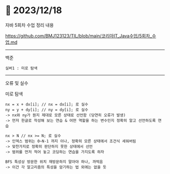# 📅 2023/12/18

자바 5회차 수업 정리 내용

https://github.com/BMJ123123/TIL/blob/main/코리아IT_Java수업/5회차_수업.md

---------------------------------------------------------
백준

    실버1 : 미로 탐색

-----------------------------
오류 및 실수

미로 탐색

    nx = x + dx[i]; // nx = dx[i]; 로 실수
    ny = y + dy[i]; // ny = dy[i]; 로 실수
    -> nx와 ny가 뭔지 제대로 모른 상태로 선언함 (당연히 오류가 발생)
    -> 먼저 한글로 작성해 보는 연습 & 어떤 역할을 하는 변수인지 정확히 알고 선언하도록 연습

    nx > N // nx >= N; 로 실수
    -> 인덱스 범위는 0~N-1 까지 이나, 정확히 모른 상태에서 조건식 세워버림
    -> 맞찬가지로 정확히 판단하지 못한 상태에서 선언
    -> 범위를 먼저 적어 놓고 코딩하는 연습을 가지도록 하자

    BFS 특성상 방문한 위치 재방문하지 말아야 하나, 까먹음
    -> 이건 각 알고리즘의 특성을 암기하는 법 외에는 없을 듯